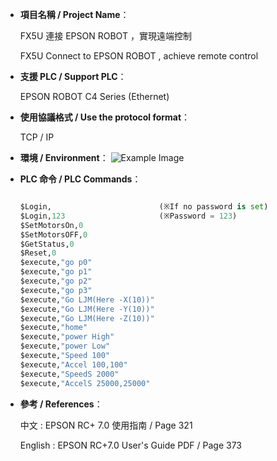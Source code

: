 - **項目名稱 / Project Name**：
    
    FX5U 連接 EPSON ROBOT ，實現遠端控制<br>
    
    FX5U Connect to EPSON ROBOT , achieve remote control  <br>

- **支援 PLC / Support PLC**：
    
    EPSON ROBOT C4 Series (Ethernet)

- **使用協議格式 / Use the protocol format**：

    TCP / IP 

- **環境 / Environment**：
    ![Example Image](../images/p1.png)


- **PLC 命令 / PLC Commands**：

    ```python  
 
    $Login,                        (※If no password is set)
    $Login,123                     (※Password = 123)
    $SetMotorsOn,0
    $SetMotorsOFF,0
    $GetStatus,0
    $Reset,0
    $execute,"go p0"
    $execute,"go p1"
    $execute,"go p2"
    $execute,"go p3"
    $execute,"Go LJM(Here -X(10))"  
    $execute,"Go LJM(Here -Y(10))"
    $execute,"Go LJM(Here -Z(10))"
    $execute,"home"
    $execute,"power High"
    $execute,"power Low"
    $execute,"Speed 100"
    $execute,"Accel 100,100"
    $execute,"SpeedS 2000"
    $execute,"AccelS 25000,25000"

    ```
- **參考 / References**：
    
    中文 : 
        EPSON RC+ 7.0 使用指南  /  Page 321 

    English :
        EPSON RC+7.0 User's Guide PDF  /  Page 373


